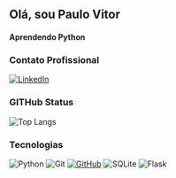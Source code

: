 ## Olá, sou Paulo Vitor

#### Aprendendo Python

### Contato Profissional
[![LinkedIn](https://img.shields.io/badge/LinkedIn-0077B5?style=for-the-badge&logo=linkedin&logoColor=white)](https://www.linkedin.com/in/paulo-vitor-32685553/)

### GITHub Status

![Top Langs](https://github-readme-stats-git-masterrstaa-rickstaa.vercel.app/api/top-langs/?username=paulovsantos&layout=compact&bg_color=000&border_color=30A3DC&title_color=E94D5F&text_color=FFF)


### Tecnologias
![Python](https://img.shields.io/badge/python-3670A0?style=for-the-badge&logo=python&logoColor=ffdd54)
![Git](https://img.shields.io/badge/GIT-E44C30?style=for-the-badge&logo=git&logoColor=white)
[![GitHub](https://img.shields.io/badge/GitHub-100000?style=for-the-badge&logo=github&logoColor=white)](https://github.com/SEUUSERNAME)
![SQLite](https://img.shields.io/badge/SQLite-000?style=for-the-badge&logo=sqlite&logoColor=07405E)
![Flask](https://img.shields.io/badge/flask-%23000.svg?style=for-the-badge&logo=flask&logoColor=white)
